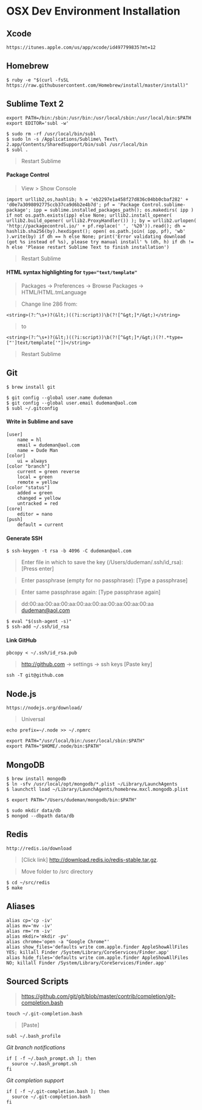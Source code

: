 # OSX Dev Environment Installation

## Xcode

```
https://itunes.apple.com/us/app/xcode/id497799835?mt=12
```

## Homebrew

```
$ ruby -e "$(curl -fsSL https://raw.githubusercontent.com/Homebrew/install/master/install)"
```

## Sublime Text 2

```
export PATH=/bin:/sbin:/usr/bin:/usr/local/sbin:/usr/local/bin:$PATH
export EDITOR='subl -w'
```

```
$ sudo rm -rf /usr/local/bin/subl
$ sudo ln -s /Applications/Sublime\ Text\ 2.app/Contents/SharedSupport/bin/subl /usr/local/bin
$ subl .
```
> Restart Sublime

#### Package Control

> View > Show Console

```
import urllib2,os,hashlib; h = 'eb2297e1a458f27d836c04bb0cbaf282' + 'd0e7a3098092775ccb37ca9d6b2e4b7d'; pf = 'Package Control.sublime-package'; ipp = sublime.installed_packages_path(); os.makedirs( ipp ) if not os.path.exists(ipp) else None; urllib2.install_opener( urllib2.build_opener( urllib2.ProxyHandler()) ); by = urllib2.urlopen( 'http://packagecontrol.io/' + pf.replace(' ', '%20')).read(); dh = hashlib.sha256(by).hexdigest(); open( os.path.join( ipp, pf), 'wb' ).write(by) if dh == h else None; print('Error validating download (got %s instead of %s), please try manual install' % (dh, h) if dh != h else 'Please restart Sublime Text to finish installation')
```

> Restart Sublime

#### HTML syntax highlighting for `type="text/template"`

> Packages -> Preferences -> Browse Packages -> HTML/HTML.tmLanguage

> Change line 286 from:

`<string>(?:^\s+)?(&lt;)((?i:script))\b(?![^&gt;]*/&gt;)</string>`

> to

`<string>(?:^\s+)?(&lt;)((?i:script))\b(?![^&gt;]*/&gt;)(?!.*type=["']text/template['"])</string>`

> Restart Sublime

## Git

```
$ brew install git
```

```
$ git config --global user.name dudeman
$ git config --global user.email dudeman@aol.com
$ subl ~/.gitconfig
```

#### Write in Sublime and save
```
[user]
    name = hl
    email = dudeman@aol.com
    name = Dude Man
[color]
    ui = always
[color "branch"]
    current = green reverse
    local = green
    remote = yellow
[color "status"]
    added = green
    changed = yellow
    untracked = red
[core]
    editor = nano
[push]
    default = current
```

#### Generate SSH
```
$ ssh-keygen -t rsa -b 4096 -C dudeman@aol.com
```

> Enter file in which to save the key (/Users/dudeman/.ssh/id_rsa): [Press enter]

> Enter passphrase (empty for no passphrase): [Type a passphrase]

> Enter same passphrase again: [Type passphrase again]

> dd:00:aa:00:aa:00:aa:00:aa:00:aa:00:aa:00:aa:00:aa dudeman@aol.com

```
$ eval "$(ssh-agent -s)"
$ ssh-add ~/.ssh/id_rsa
```

#### Link GitHub
```
pbcopy < ~/.ssh/id_rsa.pub
```

> http://github.com -> settings -> ssh keys [Paste key]

```
ssh -T git@github.com
```

## Node.js

```
https://nodejs.org/download/
```

> Universal

```
echo prefix=~/.node >> ~/.npmrc
```
```
export PATH="/usr/local/bin:/user/local/sbin:$PATH"
export PATH="$HOME/.node/bin:$PATH"
```

## MongoDB

```
$ brew install mongodb
$ ln -sfv /usr/local/opt/mongodb/*.plist ~/Library/LaunchAgents
$ launchctl load ~/Library/LaunchAgents/homebrew.mxcl.mongodb.plist
```
```
$ export PATH="/Users/dudeman/mongodb/bin:$PATH"
```
```
$ sudo mkdir data/db
$ mongod --dbpath data/db
```

## Redis

```
http://redis.io/download
```
> [Click link] http://download.redis.io/redis-stable.tar.gz.

> Move folder to /src directory

```
$ cd ~/src/redis
$ make
```

## Aliases

```
alias cp='cp -iv'
alias mv='mv -iv'
alias rm='rm -iv'
alias mkdir='mkdir -pv'
alias chrome='open -a "Google Chrome"'
alias show_files='defaults write com.apple.finder AppleShowAllFiles YES; killall Finder /System/Library/CoreServices/Finder.app'
alias hide_files='defaults write com.apple.finder AppleShowAllFiles NO; killall Finder /System/Library/CoreServices/Finder.app'
```

## Sourced Scripts

> https://github.com/git/git/blob/master/contrib/completion/git-completion.bash

```
touch ~/.git-completion.bash
```

> [Paste]

```
subl ~/.bash_profile
```

*Git branch notifications*
```
if [ -f ~/.bash_prompt.sh ]; then
  source ~/.bash_prompt.sh
fi
```
*Git completion support*
```
if [ -f ~/.git-completion.bash ]; then
  source ~/.git-completion.bash
fi
```